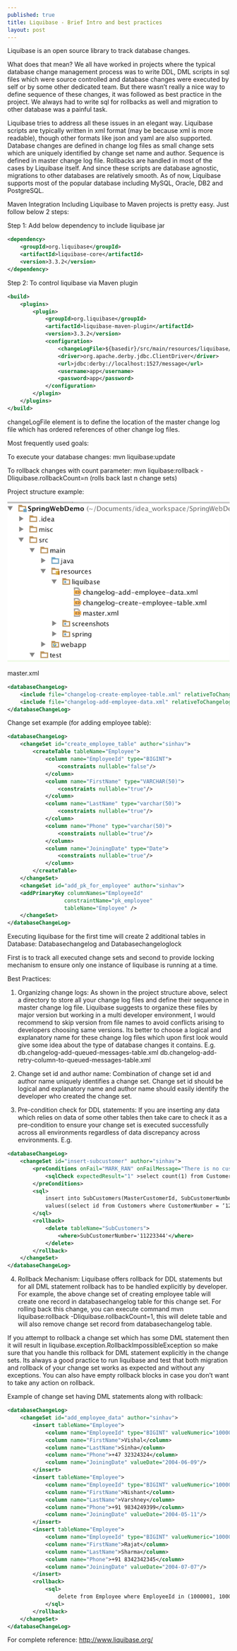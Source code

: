```yaml
---
published: true
title: Liquibase - Brief Intro and best practices
layout: post
---
```

Liquibase is an open source library to track database changes.

What does that mean?
We all have worked in projects where the typical database change management process was to write DDL, DML scripts in sql files which were source controlled and database changes were executed by self or by some other dedicated team. But there wasn’t really a nice way to define sequence of these changes, it was followed as best practice in the project. We always had to write sql for rollbacks as well and migration to other database was a painful task.

Liquibase tries to address all these issues in an elegant way. Liquibase scripts are typically written in xml format (may be because xml is more readable), though other formats like json and yaml are also supported. Database changes are defined in change log files as small change sets which are uniquely identified by change set name and author. Sequence is defined in master change log file. Rollbacks are handled in most of the cases by Liquibase itself. And since these scripts are database agnostic, migrations to other databases are relatively smooth. As of now, Liquibase supports most of the popular database including MySQL, Oracle, DB2 and PostgreSQL.

Maven Integration
Including Liquibase to Maven projects is pretty easy. Just follow below 2 steps:

Step 1: Add below dependency to include liquibase jar

```xml
<dependency>
    <groupId>org.liquibase</groupId>
    <artifactId>liquibase-core</artifactId>
    <version>3.3.2</version>
</dependency>
```

Step 2: To control liquibase via Maven plugin

```xml
<build>
    <plugins>
        <plugin>
            <groupId>org.liquibase</groupId>
            <artifactId>liquibase-maven-plugin</artifactId>
            <version>3.3.2</version>
            <configuration>
                <changeLogFile>${basedir}/src/main/resources/liquibase/master.xml</changeLogFile>
                <driver>org.apache.derby.jdbc.ClientDriver</driver>
                <url>jdbc:derby://localhost:1527/message</url>
                <username>app</username>
                <password>app</password>
            </configuration>
        </plugin>
    </plugins>
</build>
```

changeLogFile element is to define the location of the master change log file which has ordered references of other change log files.

Most frequently used goals:

To execute your database changes:
    mvn liquibase:update

To rollback changes with count parameter:
    mvn liquibase:rollback -Dliquibase.rollbackCount=n (rolls back last n change sets)

Project structure example:

![alt text](/img/project-structure.png "Project Structure")

master.xml

```xml
<databaseChangeLog>
    <include file="changelog-create-employee-table.xml" relativeToChangelogFile="true"/>
    <include file="changelog-add-employee-data.xml" relativeToChangelogFile="true"/>
</databaseChangeLog>
```

Change set example (for adding employee table):

```xml
<databaseChangeLog>
    <changeSet id="create_employee_table" author="sinhav">
        <createTable tableName="Employee">
            <column name="EmployeeId" type="BIGINT">
                <constraints nullable="false"/>
            </column>
            <column name="FirstName" type="VARCHAR(50)">
                <constraints nullable="true"/>
            </column>
            <column name="LastName" type="varchar(50)">
                <constraints nullable="true"/>
            </column>
            <column name="Phone" type="varchar(50)">
                <constraints nullable="true"/>
            </column>
            <column name="JoiningDate" type="Date">
                <constraints nullable="true"/>
            </column>
        </createTable>
    </changeSet>
    <changeSet id="add_pk_for_employee" author="sinhav">
    <addPrimaryKey columnNames="EmployeeId"
                  constraintName="pk_employee"
                  tableName="Employee" />
    </changeSet>
</databaseChangeLog>
```

Executing liquibase for the first time will create 2 additional tables in Database: Databasechangelog and Databasechangeloglock

First is to track all executed change sets and second to provide locking mechanism to ensure only one instance of liquibase is running at a time.

Best Practices:

1. Organizing change logs:
As shown in the project structure above, select a directory to store all your change log files and define their sequence in master change log file. Liquibase suggests to organize these files by major version but working in a multi developer environment, I would recommend to skip version from file names to avoid conflicts arising to developers choosing same versions. Its better to choose a logical and explanatory name for these change log files which upon first look would give some idea about the type of database changes it contains. E.g.
db.changelog-add-queued-messages-table.xml
db.changelog-add-retry-column-to-queued-messages-table.xml

2. Change set id and author name:
Combination of change set id and author name uniquely identifies a change set. Change set id should be logical and explanatory name and author name should easily identify the developer who created the change set.

3. Pre-condition check for DDL statements:
If you are inserting any data which relies on data of some other tables then take care to check it as a pre-condition to ensure your change set is executed successfully across all environments regardless of data discrepancy across environments. E.g.

```xml
<databaseChangeLog>
    <changeSet id="insert-subcustomer" author="sinhav">
        <preConditions onFail="MARK_RAN" onFailMessage="There is no customers data. Probably local test base. In other words - There is no problems.">
            <sqlCheck expectedResult="1" >select count(1) from Customers where CustomerNumber = ‘1234567'</sqlCheck>
        </preConditions>
        <sql>
            insert into SubCustomers(MasterCustomerId, SubCustomerNumber, SupplierName, ApiId)
            values((select id from Customers where CustomerNumber = ‘1234567'), ‘11223344', ’VS Suppliers', ‘TPR871')
        </sql>
        <rollback>
            <delete tableName="SubCustomers">
                <where>SubCustomerNumber='11223344'</where>
            </delete>
        </rollback>
    </changeSet>
</databaseChangeLog>
```

4. Rollback Mechanism:
Liquibase offers rollback for DDL statements but for all DML statement rollback has to be handled explicitly by developer. For example, the above change set of creating employee table will create one record in databasechangelog table for this change set. For rolling back this change, you can execute command mvn liquibase:rollback -Dliquibase.rollbackCount=1, this will delete table and will also remove change set record from databasechangelog table.

If you attempt to rollback a change set which has some DML statement then it will result in liquibase.exception.RollbackImpossibleException so make sure that you handle this rollback for DML statement explicitly in the change sets. Its always a good practice to run liquibase and test that both migration and rollback of your change set works as expected and without any exceptions. You can also have empty rollback blocks in case you don’t want to take any action on rollback.

Example of change set having DML statements along with rollback:

```xml
<databaseChangeLog>
    <changeSet id="add_employee_data" author="sinhav">
        <insert tableName="Employee">
            <column name="EmployeeId" type="BIGINT" valueNumeric="1000001"/>
            <column name="FirstName">Vishal</column>
            <column name="LastName">Sinha</column>
            <column name="Phone">+47 32324324</column>
            <column name="JoiningDate" valueDate="2004-06-09"/>
        </insert>
        <insert tableName="Employee">
            <column name="EmployeeId" type="BIGINT" valueNumeric="1000002"/>
            <column name="FirstName">Nishant</column>
            <column name="LastName">Varshney</column>
            <column name="Phone">+91 9834249399</column>
            <column name="JoiningDate" valueDate="2004-05-11"/>
        </insert>
        <insert tableName="Employee">
            <column name="EmployeeId" type="BIGINT" valueNumeric="1000003"/>
            <column name="FirstName">Rajat</column>
            <column name="LastName">Sharma</column>
            <column name="Phone">+91 8342342345</column>
            <column name="JoiningDate" valueDate="2004-07-07"/>
        </insert>
        <rollback>
            <sql>
                delete from Employee where EmployeeId in (1000001, 1000002, 1000003)
            </sql>
        </rollback>
    </changeSet>
</databaseChangeLog>
```

For complete reference:
<http://www.liquibase.org/>